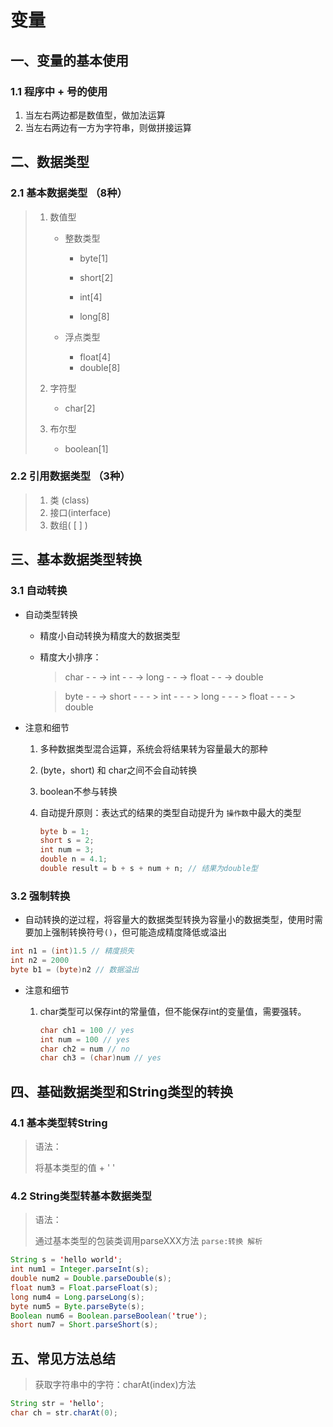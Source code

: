 # 变量

## 一、变量的基本使用

### 1.1 程序中 + 号的使用

1. 当左右两边都是数值型，做加法运算
2. 当左右两边有一方为字符串，则做拼接运算

## 二、数据类型

### 2.1 基本数据类型 （8种）

> 1. 数值型
>
>    - 整数类型
>
>      - byte[1]
>
>      - short[2]
>
>      - int[4]
>
>      - long[8]
>
>    - 浮点类型
>
>      - float[4]
>      - double[8]
>
> 2. 字符型
>
>    - char[2]
>
> 3. 布尔型
>
>    - boolean[1]

### 2.2 引用数据类型 （3种）

> 1. 类 (class)
> 2. 接口(interface)
> 3. 数组( [ ] )

## 三、基本数据类型转换

### 3.1 自动转换

- 自动类型转换

  - 精度小自动转换为精度大的数据类型

  - 精度大小排序：

    > char - - -> int - - -> long - - -> float - - -> double

    > byte - - -> short - - - > int - - - > long - - - > float - - - > double

- 注意和细节

  1. 多种数据类型混合运算，系统会将结果转为容量最大的那种

  2. (byte，short) 和 char之间不会自动转换

  3. boolean不参与转换

  4. 自动提升原则：表达式的结果的类型自动提升为 `操作数`中最大的类型

     ```java
     byte b = 1;
     short s = 2;
     int num = 3;
     double n = 4.1;
     double result = b + s + num + n; // 结果为double型
     ```

### 3.2 强制转换

- 自动转换的逆过程，将容量大的数据类型转换为容量小的数据类型，使用时需要加上强制转换符号`()`，但可能造成精度降低或溢出

```java
int n1 = (int)1.5 // 精度损失
int n2 = 2000
byte b1 = (byte)n2 // 数据溢出
```

- 注意和细节

  1. char类型可以保存int的常量值，但不能保存int的变量值，需要强转。

     ```java
     char ch1 = 100 // yes
     int num = 100 // yes
     char ch2 = num // no 
     char ch3 = (char)num // yes
     ```

## 四、基础数据类型和String类型的转换

### 4.1 基本类型转String

> 语法：
>
> 将基本类型的值 + ' '

### 4.2 String类型转基本数据类型

> 语法：
>
> 通过基本类型的包装类调用parseXXX方法 `parse:转换 解析`

```java
String s = 'hello world';
int num1 = Integer.parseInt(s);
double num2 = Double.parseDouble(s);
float num3 = Float.parseFloat(s);
long num4 = Long.parseLong(s);
byte num5 = Byte.parseByte(s);
Boolean num6 = Boolean.parseBoolean('true');
short num7 = Short.parseShort(s);
```

## 五、常见方法总结

> 获取字符串中的字符：charAt(index)方法

```java
String str = 'hello';
char ch = str.charAt(0);
```

